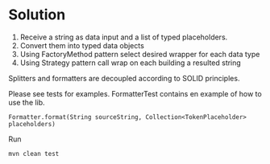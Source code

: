Solution
==========

1. Receive a string as data input and a list of typed placeholders.
2. Convert them into typed data objects
3. Using FactoryMethod pattern select desired wrapper for each data type
4. Using Strategy pattern call wrap on each building a resulted string

Splitters and formatters are decoupled according to SOLID principles.

Please see tests for examples. 
FormatterTest contains en example of how to use the lib. 

```
Formatter.format(String sourceString, Collection<TokenPlaceholder> placeholders)
```

Run 
```
mvn clean test
```
